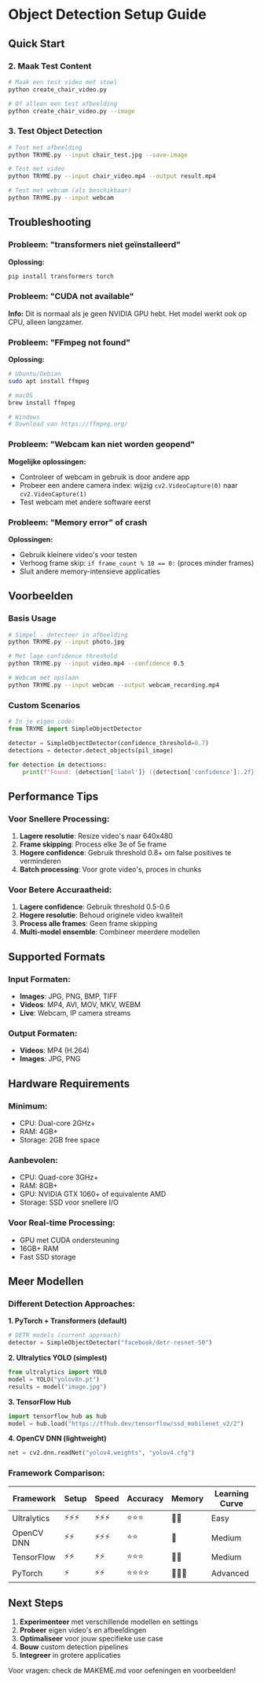 # Object Detection Setup Guide

## Quick Start

### 2. Maak Test Content

```bash
# Maak een test video met stoel
python create_chair_video.py

# Of alleen een test afbeelding
python create_chair_video.py --image
```

### 3. Test Object Detection

```bash
# Test met afbeelding
python TRYME.py --input chair_test.jpg --save-image

# Test met video
python TRYME.py --input chair_video.mp4 --output result.mp4

# Test met webcam (als beschikbaar)
python TRYME.py --input webcam
```

## Troubleshooting

### Probleem: "transformers niet geïnstalleerd"
**Oplossing:**
```bash
pip install transformers torch
```

### Probleem: "CUDA not available"
**Info:** Dit is normaal als je geen NVIDIA GPU hebt. Het model werkt ook op CPU, alleen langzamer.

### Probleem: "FFmpeg not found"
**Oplossing:**
```bash
# Ubuntu/Debian
sudo apt install ffmpeg

# macOS
brew install ffmpeg

# Windows
# Download van https://ffmpeg.org/
```

### Probleem: "Webcam kan niet worden geopend"
**Mogelijke oplossingen:**
- Controleer of webcam in gebruik is door andere app
- Probeer een andere camera index: wijzig `cv2.VideoCapture(0)` naar `cv2.VideoCapture(1)`
- Test webcam met andere software eerst

### Probleem: "Memory error" of crash
**Oplossingen:**
- Gebruik kleinere video's voor testen
- Verhoog frame skip: `if frame_count % 10 == 0:` (proces minder frames)
- Sluit andere memory-intensieve applicaties

## Voorbeelden

### Basis Usage
```bash
# Simpel - detecteer in afbeelding
python TRYME.py --input photo.jpg

# Met lage confidence threshold
python TRYME.py --input video.mp4 --confidence 0.5

# Webcam met opslaan
python TRYME.py --input webcam --output webcam_recording.mp4
```

### Custom Scenarios
```python
# In je eigen code:
from TRYME import SimpleObjectDetector

detector = SimpleObjectDetector(confidence_threshold=0.7)
detections = detector.detect_objects(pil_image)

for detection in detections:
    print(f"Found: {detection['label']} ({detection['confidence']:.2f})")
```

## Performance Tips

### Voor Snellere Processing:
1. **Lagere resolutie**: Resize video's naar 640x480
2. **Frame skipping**: Process elke 3e of 5e frame
3. **Hogere confidence**: Gebruik threshold 0.8+ om false positives te verminderen
4. **Batch processing**: Voor grote video's, proces in chunks

### Voor Betere Accuraatheid:
1. **Lagere confidence**: Gebruik threshold 0.5-0.6
2. **Hogere resolutie**: Behoud originele video kwaliteit
3. **Process alle frames**: Geen frame skipping
4. **Multi-model ensemble**: Combineer meerdere modellen

## Supported Formats

### Input Formaten:
- **Images**: JPG, PNG, BMP, TIFF
- **Videos**: MP4, AVI, MOV, MKV, WEBM
- **Live**: Webcam, IP camera streams

### Output Formaten:
- **Videos**: MP4 (H.264)
- **Images**: JPG, PNG

## Hardware Requirements

### Minimum:
- CPU: Dual-core 2GHz+
- RAM: 4GB+
- Storage: 2GB free space

### Aanbevolen:
- CPU: Quad-core 3GHz+
- RAM: 8GB+
- GPU: NVIDIA GTX 1060+ of equivalente AMD
- Storage: SSD voor snellere I/O

### Voor Real-time Processing:
- GPU met CUDA ondersteuning
- 16GB+ RAM
- Fast SSD storage

## Meer Modellen

### Different Detection Approaches:

**1. PyTorch + Transformers (default)**
```python
# DETR models (current approach)
detector = SimpleObjectDetector("facebook/detr-resnet-50")
```

**2. Ultralytics YOLO (simplest)**  
```python
from ultralytics import YOLO
model = YOLO("yolov8n.pt")
results = model("image.jpg")
```

**3. TensorFlow Hub**
```python
import tensorflow_hub as hub
model = hub.load("https://tfhub.dev/tensorflow/ssd_mobilenet_v2/2")
```

**4. OpenCV DNN (lightweight)**
```python
net = cv2.dnn.readNet("yolov4.weights", "yolov4.cfg")
```

### Framework Comparison:
| Framework | Setup | Speed | Accuracy | Memory | Learning Curve |
|-----------|--------|-------|----------|--------|----------------|
| Ultralytics | ⚡⚡⚡ | ⚡⚡⚡ | ⭐⭐⭐ | 🔋🔋 | Easy |
| OpenCV DNN | ⚡⚡ | ⚡⚡⚡ | ⭐⭐ | 🔋 | Medium |
| TensorFlow | ⚡⚡ | ⚡⚡ | ⭐⭐⭐ | 🔋🔋 | Medium |
| PyTorch | ⚡ | ⚡⚡ | ⭐⭐⭐⭐ | 🔋🔋🔋 | Advanced |

## Next Steps

1. **Experimenteer** met verschillende modellen en settings
2. **Probeer** eigen video's en afbeeldingen
3. **Optimaliseer** voor jouw specifieke use case
4. **Bouw** custom detection pipelines
5. **Integreer** in grotere applicaties

Voor vragen: check de MAKEME.md voor oefeningen en voorbeelden!